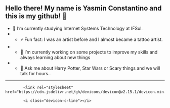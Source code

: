 ## Hello there! My name is Yasmin Constantino and this is my github! 👋

  - 🌱 I’m currently studying Internet Systems Technology at IFSul.
  - - ⚡ Fun fact: I was an artist before and I almost became a tattoo artist.
  - - 🔭 I’m currently working on some projects to improve my skills and always learning about new things
  - - 💬 Ask me about Harry Potter, Star Wars or Scary things and we will talk for hours..

  <hr>
  
            <link rel="stylesheet" href="https://cdn.jsdelivr.net/gh/devicons/devicon@v2.15.1/devicon.min.css">
          
            <i class="devicon-c-line"></i>

<!--
<img style="width=100px;  src="Ghost Wallpaper.jpeg">
      -->



<!--
**yasminconstantino/yasminconstantino** is a ✨ _special_ ✨ repository because its `README.md` (this file) appears on your GitHub profile.

Here are some ideas to get you started:

- 🌱 I’m currently learning ...
- 👯 I’m looking to collaborate on ...
- 🤔 I’m looking for help with ...
- 💬 Ask me about ...
- 📫 How to reach me: ...
- 😄 Pronouns: ...
-->
